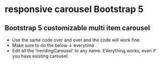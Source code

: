 # responsive carousel Bootstrap 5
## Bootstrap 5 customizable multi item carousel

- Use the same code over and over and the code will work fine.
- Make sure to do the below ↓ everytime
- Edit all the 'trendingCarousel' to any name. EVerything works, even if you have existing carousel.